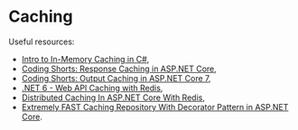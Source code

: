 # Caching

Useful resources:

- [Intro to In-Memory Caching in C#](https://youtu.be/2jj2wH60QuE),
- [Coding Shorts: Response Caching in ASP.NET Core](https://youtu.be/46knd1DFtB4),
- [Coding Shorts: Output Caching in ASP.NET Core 7](https://youtu.be/kReNMzHj6ro),
- [.NET 6 - Web API Caching with Redis](https://youtu.be/6HZVu3kGOrg),
- [Distributed Caching In ASP.NET Core With Redis](https://youtu.be/Tt5zIKVMMbs),
- [Extremely FAST Caching Repository With Decorator Pattern in ASP.NET Core](https://youtu.be/i_3I6XLAOt0).

